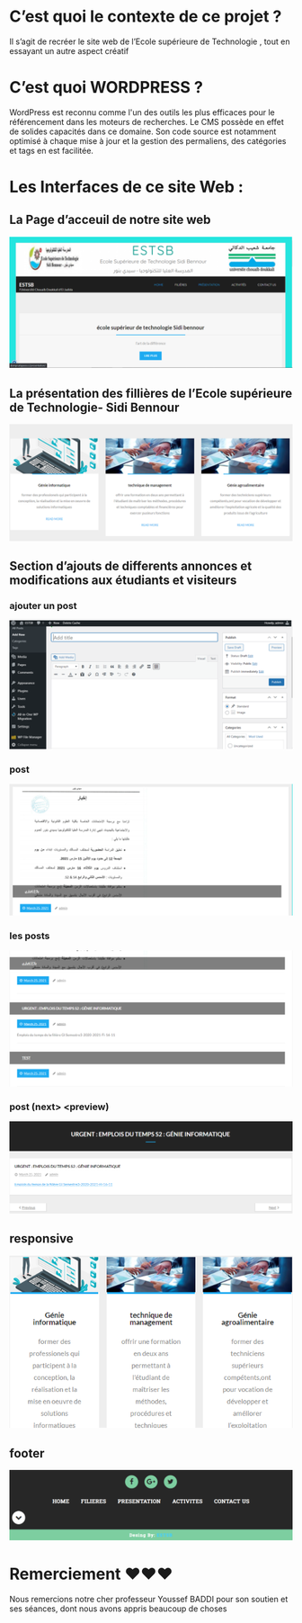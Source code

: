 # C’est quoi le contexte de ce projet ?
Il s’agit de recréer le site web de l’Ecole supérieure de Technologie , tout en essayant un autre aspect créatif
# C’est quoi WORDPRESS ?
WordPress est reconnu comme l'un des outils les plus efficaces pour le référencement dans les moteurs de recherches. Le CMS possède en effet de solides capacités dans ce domaine. Son code source est notamment optimisé à chaque mise à jour et la gestion des permaliens, des catégories et tags en est facilitée.
# Les Interfaces de ce site Web :
## La Page d’acceuil de notre site web
![alt text](https://github.com/CharkiAbdelillah/ESTSB/blob/main/screen/1.PNG)
## La présentation des fillières de l’Ecole supérieure de Technologie- Sidi Bennour
![alt text](https://github.com/CharkiAbdelillah/ESTSB/blob/main/screen/2.PNG)
## Section d’ajouts de differents annonces et modifications  aux étudiants et visiteurs
### ajouter un post
![alt text](https://github.com/CharkiAbdelillah/ESTSB/blob/main/screen/add%20new%20post.PNG)
### post
![alt text](https://github.com/CharkiAbdelillah/ESTSB/blob/main/screen/3.PNG)
### les posts
![alt text](https://github.com/CharkiAbdelillah/ESTSB/blob/main/screen/4.PNG)
### post (next> <preview)
![alt text](https://github.com/CharkiAbdelillah/ESTSB/blob/main/screen/7.PNG)
## responsive
![alt text](https://github.com/CharkiAbdelillah/ESTSB/blob/main/screen/6.PNG)
## footer
![alt text](https://github.com/CharkiAbdelillah/ESTSB/blob/main/screen/5.PNG)

# Remerciement ♥♥♥
Nous remercions notre cher professeur Youssef BADDI pour son soutien et ses séances, dont nous avons appris beaucoup de choses
